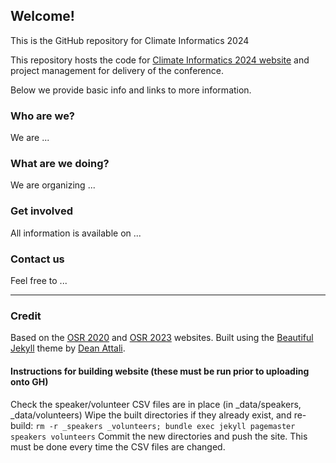 ## Welcome!

This is the GitHub repository for Climate Informatics 2024

This repository hosts the code for [Climate Informatics 2024 website](https://alan-turing-institute.github.io/climate-informatics-2024/) and project management for delivery of the conference.

Below we provide basic info and links to more information. 

### Who are we?

We are ...

### What are we doing?

We are organizing ...

### Get involved

All information is available on ...

### Contact us

Feel free to ...


---

### Credit
Based on the [OSR 2020](https://ohbm.github.io/osr2020) and [OSR 2023](https://ohbm.github.io/osr2020) websites. Built using the [Beautiful Jekyll](https://deanattali.com/beautiful-jekyll/) theme by [Dean Attali](https://deanattali.com/).


#### Instructions for building website (these must be run prior to uploading onto GH)
Check the speaker/volunteer CSV files are in place (in _data/speakers, _data/volunteers)
Wipe the built directories if they already exist, and re-build: 
`rm -r _speakers _volunteers; bundle exec jekyll pagemaster speakers volunteers`
Commit the new directories and push the site. This must be done every time the CSV files are changed. 

